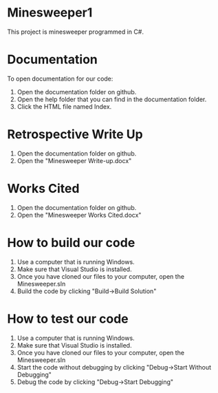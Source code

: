 # Minesweeper1
This project is minesweeper programmed in C#.

# Documentation
To open documentation for our code:
1. Open the documentation folder on github.
2. Open the help folder that you can find in the documentation folder.
3. Click the HTML file named Index.

# Retrospective Write Up
1. Open the documentation folder on github.
2. Open the "Minesweeper Write-up.docx"

# Works Cited
1. Open the documentation folder on github.
2. Open the "Minesweeper Works Cited.docx"

# How to build our code
1. Use a computer that is running Windows.
2. Make sure that Visual Studio is installed.
3. Once you have cloned our files to your computer, open the Minesweeper.sln
4. Build the code by clicking "Build->Build Solution"

# How to test our code
1. Use a computer that is running Windows.
2. Make sure that Visual Studio is installed.
3. Once you have cloned our files to your computer, open the Minesweeper.sln
4. Start the code without debugging by clicking "Debug->Start Without Debugging"
5. Debug the code by clicking "Debug->Start Debugging"

